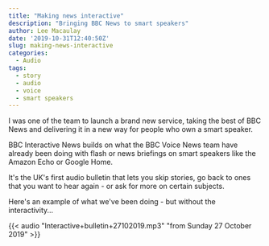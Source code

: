 ```yaml
---
title: "Making news interactive"
description: "Bringing BBC News to smart speakers"
author: Lee Macaulay
date: '2019-10-31T12:40:50Z'
slug: making-news-interactive
categories:
  - Audio
tags: 
  - story
  - audio
  - voice
  - smart speakers
---
```


I was one of the team to launch a brand new service, taking the best of BBC News and delivering it in a new way for people who own a smart speaker. 

BBC Interactive News builds on what the BBC Voice News team have already been doing with flash or news briefings on smart speakers like the Amazon Echo or Google Home. 

It's the UK's first audio bulletin that lets you skip stories, go back to ones that you want to hear again - or ask for more on certain subjects. 

Here's an example of what we've been doing - but without the interactivity... 

{{< audio "Interactive+bulletin+27102019.mp3" "from Sunday 27 October 2019" >}}
